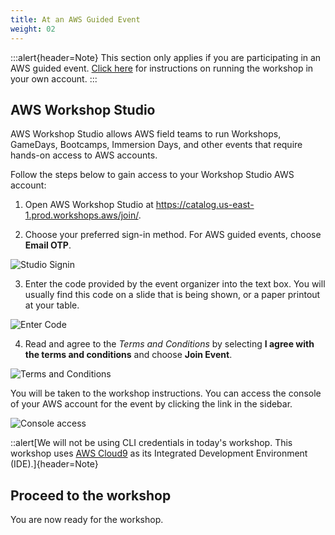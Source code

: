 ```yaml
---
title: At an AWS Guided Event
weight: 02
---
```


:::alert{header=Note}
This section only applies if you are participating in an AWS guided event. [Click here](/02-getting-started/02-own-account/) for instructions on running the workshop in your own account.
:::

## AWS Workshop Studio

AWS Workshop Studio allows AWS field teams to run Workshops, GameDays, Bootcamps, Immersion Days, and other events that require hands-on access to AWS accounts.

Follow the steps below to gain access to your Workshop Studio AWS account:

1. Open AWS Workshop Studio at https://catalog.us-east-1.prod.workshops.aws/join/.

2. Choose your preferred sign-in method. For AWS guided events, choose **Email OTP**.

![Studio Signin](/static/images/aws-event/sign-in.png)

3. Enter the code provided by the event organizer into the text box. You will usually find this code on a slide that is being shown, or a paper printout at your table.

![Enter Code](/static/images/aws-event/enter-access-code.png)

4. Read and agree to the *Terms and Conditions* by selecting **I agree with the terms and conditions** and choose **Join Event**.

![Terms and Conditions](/static/images/aws-event/workshop-studio-tc.png)

You will be taken to the workshop instructions. You can access the console of your AWS account for the event by clicking the link in the sidebar.

![Console access](/static/images/aws-event/console_access.png)

::alert[We will not be using CLI credentials in today's workshop. This workshop uses [AWS Cloud9](https://aws.amazon.com/cloud9/) as its Integrated Development Environment (IDE).]{header=Note}

## Proceed to the workshop

You are now ready for the workshop.
